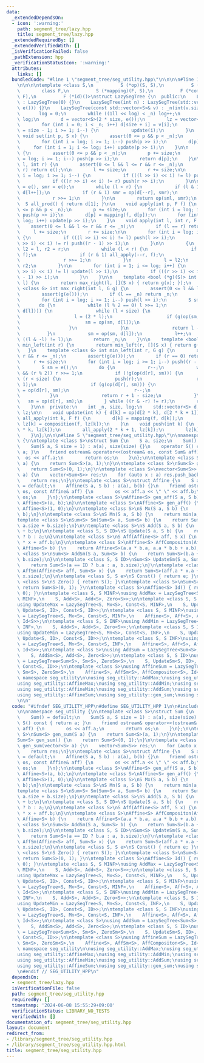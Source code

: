 ```yaml
---
data:
  _extendedDependsOn:
  - icon: ':warning:'
    path: segment_tree/lazy.hpp
    title: segment_tree/lazy.hpp
  _extendedRequiredBy: []
  _extendedVerifiedWith: []
  _isVerificationFailed: false
  _pathExtension: hpp
  _verificationStatusIcon: ':warning:'
  attributes:
    links: []
  bundledCode: "#line 1 \"segment_tree/seg_utility.hpp\"\n\n\n\n#line 1 \"segment_tree/lazy.hpp\"\
    \n\n\n\ntemplate <class S,\n          S (*op)(S, S),\n          S (*e)(),\n  \
    \        class F,\n          S (*mapping)(F, S),\n          F (*composition)(F,\
    \ F),\n          F (*id)()>\nstruct LazySegTree {\n  public:\n    LazySegTree()\
    \ : LazySegTree(0) {}\n    LazySegTree(int n) : LazySegTree(std::vector<S>(n,\
    \ e())) {}\n    LazySegTree(const std::vector<S>& v) : _n(int(v.size())) {\n \
    \       log = 0;\n        while ((1ll << log) < _n) log++;\n        size = 1 <<\
    \ log;\n        d = vector<S>(2 * size, e());\n        lz = vector<F>(size, id());\n\
    \        for (int i = 0; i < _n; i++) d[size + i] = v[i];\n        for (int i\
    \ = size - 1; i >= 1; i--) {\n            update(i);\n        }\n    }\n\n   \
    \ void set(int p, S x) {\n        assert(0 <= p && p < _n);\n        p += size;\n\
    \        for (int i = log; i >= 1; i--) push(p >> i);\n        d[p] = x;\n   \
    \     for (int i = 1; i <= log; i++) update(p >> i);\n    }\n\n    S get(int p)\
    \ {\n        assert(0 <= p && p < _n);\n        p += size;\n        for (int i\
    \ = log; i >= 1; i--) push(p >> i);\n        return d[p];\n    }\n\n    S prod(int\
    \ l, int r) {\n        assert(0 <= l && l <= r && r <= _n);\n        if (l ==\
    \ r) return e();\n\n        l += size;\n        r += size;\n\n        for (int\
    \ i = log; i >= 1; i--) {\n            if (((l >> i) << i) != l) push(l >> i);\n\
    \            if (((r >> i) << i) != r) push(r >> i);\n        }\n\n        S sml\
    \ = e(), smr = e();\n        while (l < r) {\n            if (l & 1) sml = op(sml,\
    \ d[l++]);\n            if (r & 1) smr = op(d[--r], smr);\n            l >>= 1;\n\
    \            r >>= 1;\n        }\n\n        return op(sml, smr);\n    }\n\n  \
    \  S all_prod() { return d[1]; }\n\n    void apply(int p, F f) {\n        assert(0\
    \ <= p && p < _n);\n        p += size;\n        for (int i = log; i >= 1; i--)\
    \ push(p >> i);\n        d[p] = mapping(f, d[p]);\n        for (int i = 1; i <=\
    \ log; i++) update(p >> i);\n    }\n    void apply(int l, int r, F f) {\n    \
    \    assert(0 <= l && l <= r && r <= _n);\n        if (l == r) return;\n\n   \
    \     l += size;\n        r += size;\n\n        for (int i = log; i >= 1; i--)\
    \ {\n            if (((l >> i) << i) != l) push(l >> i);\n            if (((r\
    \ >> i) << i) != r) push((r - 1) >> i);\n        }\n\n        {\n            int\
    \ l2 = l, r2 = r;\n            while (l < r) {\n                if (l & 1) all_apply(l++,\
    \ f);\n                if (r & 1) all_apply(--r, f);\n                l >>= 1;\n\
    \                r >>= 1;\n            }\n            l = l2;\n            r =\
    \ r2;\n        }\n\n        for (int i = 1; i <= log; i++) {\n            if (((l\
    \ >> i) << i) != l) update(l >> i);\n            if (((r >> i) << i) != r) update((r\
    \ - 1) >> i);\n        }\n    }\n\n    template <bool (*g)(S)> int max_right(int\
    \ l) {\n        return max_right(l, [](S x) { return g(x); });\n    }\n    template\
    \ <class G> int max_right(int l, G g) {\n        assert(0 <= l && l <= _n);\n\
    \        assert(g(e()));\n        if (l == _n) return _n;\n        l += size;\n\
    \        for (int i = log; i >= 1; i--) push(l >> i);\n        S sm = e();\n \
    \       do {\n            while (l % 2 == 0) l >>= 1;\n            if (!g(op(sm,\
    \ d[l]))) {\n                while (l < size) {\n                    push(l);\n\
    \                    l = (2 * l);\n                    if (g(op(sm, d[l]))) {\n\
    \                        sm = op(sm, d[l]);\n                        l++;\n  \
    \                  }\n                }\n                return l - size;\n  \
    \          }\n            sm = op(sm, d[l]);\n            l++;\n        } while\
    \ ((l & -l) != l);\n        return _n;\n    }\n\n    template <bool (*g)(S)> int\
    \ min_left(int r) {\n        return min_left(r, [](S x) { return g(x); });\n \
    \   }\n    template <class G> int min_left(int r, G g) {\n        assert(0 <=\
    \ r && r <= _n);\n        assert(g(e()));\n        if (r == 0) return 0;\n   \
    \     r += size;\n        for (int i = log; i >= 1; i--) push((r - 1) >> i);\n\
    \        S sm = e();\n        do {\n            r--;\n            while (r > 1\
    \ && (r % 2)) r >>= 1;\n            if (!g(op(d[r], sm))) {\n                while\
    \ (r < size) {\n                    push(r);\n                    r = (2 * r +\
    \ 1);\n                    if (g(op(d[r], sm))) {\n                        sm\
    \ = op(d[r], sm);\n                        r--;\n                    }\n     \
    \           }\n                return r + 1 - size;\n            }\n         \
    \   sm = op(d[r], sm);\n        } while ((r & -r) != r);\n        return 0;\n\
    \    }\n\n  private:\n    int _n, size, log;\n    std::vector<S> d;\n    std::vector<F>\
    \ lz;\n\n    void update(int k) { d[k] = op(d[2 * k], d[2 * k + 1]); }\n    void\
    \ all_apply(int k, F f) {\n        d[k] = mapping(f, d[k]);\n        if (k < size)\
    \ lz[k] = composition(f, lz[k]);\n    }\n    void push(int k) {\n        all_apply(2\
    \ * k, lz[k]);\n        all_apply(2 * k + 1, lz[k]);\n        lz[k] = id();\n\
    \    }\n};\n\n\n#line 5 \"segment_tree/seg_utility.hpp\"\n\nnamespace seg_utility\
    \ {\n\ntemplate <class S>\nstruct Sum {\n    S a, size;\n    Sum() = default;\n\
    \    Sum(S a, S size = 1) : a(a), size(size) {}\n    operator S() const { return\
    \ a; }\n    friend ostream& operator<<(ostream& os, const Sum& aff) {\n      \
    \  os << aff.a;\n        return os;\n    }\n};\n\ntemplate <class S>\nSum<S> gen_sum(S\
    \ a) {\n    return Sum<S>(a, 1);\n}\n\ntemplate <class S>\nSum<S> gen_sum() {\n\
    \    return Sum<S>(0, 1);\n}\n\ntemplate <class S>\nvector<Sum<S>> gen_sum(vector<S>\
    \ a) {\n    vector<Sum<S>> res;\n    for (auto x : a) res.push_back(gen_sum(x));\n\
    \    return res;\n}\n\ntemplate <class S>\nstruct Affine {\n    S a, b;\n    Affine()\
    \ = default;\n    Affine(S a, S b) : a(a), b(b) {}\n    friend ostream& operator<<(ostream&\
    \ os, const Affine& aff) {\n        os << aff.a << \" \" << aff.b;\n        return\
    \ os;\n    }\n};\n\ntemplate <class S>\nAffine<S> gen_aff(S a, S b) {\n    return\
    \ Affine<S>(a, b);\n}\n\ntemplate <class S>\nAffine<S> gen_aff() {\n    return\
    \ Affine<S>(1, 0);\n}\n\ntemplate <class S>\nS Mx(S a, S b) {\n    return max(a,\
    \ b);\n}\n\ntemplate <class S>\nS Mn(S a, S b) {\n    return min(a, b);\n}\n\n\
    template <class S>\nSum<S> Sm(Sum<S> a, Sum<S> b) {\n    return Sum<S>(a.a + b.a,\
    \ a.size + b.size);\n}\n\ntemplate <class S>\nS Add(S a, S b) {\n    return a\
    \ + b;\n}\n\ntemplate <class S, S ID>\nS Update(S a, S b) {\n    return a == ID\
    \ ? b : a;\n}\n\ntemplate <class S>\nS Aff(Affine<S> aff, S x) {\n    return aff.a\
    \ * x + aff.b;\n}\n\ntemplate <class S>\nAffine<S> AffCompositon(Affine<S> a,\
    \ Affine<S> b) {\n    return Affine<S>(a.a * b.a, a.a * b.b + a.b);\n}\n\ntemplate\
    \ <class S>\nSum<S> AddSm(S a, Sum<S> b) {\n    return Sum<S>(b.a + a * b.size,\
    \ b.size);\n}\n\ntemplate <class S, S ID>\nSum<S> UpdateSm(S a, Sum<S> b) {\n\
    \    return Sum<S>(a == ID ? b.a : a, b.size);\n}\n\ntemplate <class S>\nSum<S>\
    \ AffSm(Affine<S> aff, Sum<S> x) {\n    return Sum<S>(aff.a * x.a + aff.b * x.size,\
    \ x.size);\n}\n\ntemplate <class S, S e>\nS Const() { return e; }\n\ntemplate\
    \ <class S>\nS Zero() { return S(); }\n\ntemplate <class S>\nSum<S> ZeroSm() {\
    \ return Sum<S>(0, 1); }\n\ntemplate <class S>\nAffine<S> Id() { return Affine<S>(1,\
    \ 0); }\n\ntemplate <class S, S MINF>\nusing AddMax = LazySegTree<S, Mx<S>, Const<S,\
    \ MINF>,\n    S, Add<S>, Add<S>, Zero<S>>;\n\ntemplate <class S, S MINF, S ID>\n\
    using UpdateMax = LazySegTree<S, Mx<S>, Const<S, MINF>,\n    S, Update<S, ID>,\
    \ Update<S, ID>, Const<S, ID>>;\n\ntemplate <class S, S MINF>\nusing AffineMax\
    \ = LazySegTree<S, Mx<S>, Const<S, MINF>,\n    Affine<S>, Aff<S>, AffCompositon<S>,\
    \ Id<S>>;\n\ntemplate <class S, S INF>\nusing AddMin = LazySegTree<S, Mn<S>, Const<S,\
    \ INF>,\n    S, Add<S>, Add<S>, Zero<S>>;\n\ntemplate <class S, S INF, S ID>\n\
    using UpdateMin = LazySegTree<S, Mn<S>, Const<S, INF>,\n    S, Update<S, ID>,\
    \ Update<S, ID>, Const<S, ID>>;\n\ntemplate <class S, S INF>\nusing AffineMin\
    \ = LazySegTree<S, Mn<S>, Const<S, INF>,\n    Affine<S>, Aff<S>, AffCompositon<S>,\
    \ Id<S>>;\n\ntemplate <class S>\nusing AddSum = LazySegTree<Sum<S>, Sm<S>, ZeroSm<S>,\n\
    \    S, AddSm<S>, Add<S>, Zero<S>>;\n\ntemplate <class S, S ID>\nusing UpdateSum\
    \ = LazySegTree<Sum<S>, Sm<S>, ZeroSm<S>,\n    S, UpdateSm<S, ID>, Update<S, ID>,\
    \ Const<S, ID>>;\n\ntemplate <class S>\nusing AffineSum = LazySegTree<Sum<S>,\
    \ Sm<S>, ZeroSm<S>,\n    Affine<S>, AffSm<S>, AffCompositon<S>, Id<S>>;\n\n} //\
    \ namespace seg_utility\n\nusing seg_utility::AddMax;\nusing seg_utility::UpdateMax;\n\
    using seg_utility::AffineMax;\nusing seg_utility::AddMin;\nusing seg_utility::UpdateMin;\n\
    using seg_utility::AffineMin;\nusing seg_utility::AddSum;\nusing seg_utility::UpdateSum;\n\
    using seg_utility::AffineSum;\nusing seg_utility::gen_sum;\nusing seg_utility::gen_aff;\n\
    \n\n"
  code: "#ifndef SEG_UTILITY_HPP\n#define SEG_UTILITY_HPP 1\n\n#include \"lazy.hpp\"\
    \n\nnamespace seg_utility {\n\ntemplate <class S>\nstruct Sum {\n    S a, size;\n\
    \    Sum() = default;\n    Sum(S a, S size = 1) : a(a), size(size) {}\n    operator\
    \ S() const { return a; }\n    friend ostream& operator<<(ostream& os, const Sum&\
    \ aff) {\n        os << aff.a;\n        return os;\n    }\n};\n\ntemplate <class\
    \ S>\nSum<S> gen_sum(S a) {\n    return Sum<S>(a, 1);\n}\n\ntemplate <class S>\n\
    Sum<S> gen_sum() {\n    return Sum<S>(0, 1);\n}\n\ntemplate <class S>\nvector<Sum<S>>\
    \ gen_sum(vector<S> a) {\n    vector<Sum<S>> res;\n    for (auto x : a) res.push_back(gen_sum(x));\n\
    \    return res;\n}\n\ntemplate <class S>\nstruct Affine {\n    S a, b;\n    Affine()\
    \ = default;\n    Affine(S a, S b) : a(a), b(b) {}\n    friend ostream& operator<<(ostream&\
    \ os, const Affine& aff) {\n        os << aff.a << \" \" << aff.b;\n        return\
    \ os;\n    }\n};\n\ntemplate <class S>\nAffine<S> gen_aff(S a, S b) {\n    return\
    \ Affine<S>(a, b);\n}\n\ntemplate <class S>\nAffine<S> gen_aff() {\n    return\
    \ Affine<S>(1, 0);\n}\n\ntemplate <class S>\nS Mx(S a, S b) {\n    return max(a,\
    \ b);\n}\n\ntemplate <class S>\nS Mn(S a, S b) {\n    return min(a, b);\n}\n\n\
    template <class S>\nSum<S> Sm(Sum<S> a, Sum<S> b) {\n    return Sum<S>(a.a + b.a,\
    \ a.size + b.size);\n}\n\ntemplate <class S>\nS Add(S a, S b) {\n    return a\
    \ + b;\n}\n\ntemplate <class S, S ID>\nS Update(S a, S b) {\n    return a == ID\
    \ ? b : a;\n}\n\ntemplate <class S>\nS Aff(Affine<S> aff, S x) {\n    return aff.a\
    \ * x + aff.b;\n}\n\ntemplate <class S>\nAffine<S> AffCompositon(Affine<S> a,\
    \ Affine<S> b) {\n    return Affine<S>(a.a * b.a, a.a * b.b + a.b);\n}\n\ntemplate\
    \ <class S>\nSum<S> AddSm(S a, Sum<S> b) {\n    return Sum<S>(b.a + a * b.size,\
    \ b.size);\n}\n\ntemplate <class S, S ID>\nSum<S> UpdateSm(S a, Sum<S> b) {\n\
    \    return Sum<S>(a == ID ? b.a : a, b.size);\n}\n\ntemplate <class S>\nSum<S>\
    \ AffSm(Affine<S> aff, Sum<S> x) {\n    return Sum<S>(aff.a * x.a + aff.b * x.size,\
    \ x.size);\n}\n\ntemplate <class S, S e>\nS Const() { return e; }\n\ntemplate\
    \ <class S>\nS Zero() { return S(); }\n\ntemplate <class S>\nSum<S> ZeroSm() {\
    \ return Sum<S>(0, 1); }\n\ntemplate <class S>\nAffine<S> Id() { return Affine<S>(1,\
    \ 0); }\n\ntemplate <class S, S MINF>\nusing AddMax = LazySegTree<S, Mx<S>, Const<S,\
    \ MINF>,\n    S, Add<S>, Add<S>, Zero<S>>;\n\ntemplate <class S, S MINF, S ID>\n\
    using UpdateMax = LazySegTree<S, Mx<S>, Const<S, MINF>,\n    S, Update<S, ID>,\
    \ Update<S, ID>, Const<S, ID>>;\n\ntemplate <class S, S MINF>\nusing AffineMax\
    \ = LazySegTree<S, Mx<S>, Const<S, MINF>,\n    Affine<S>, Aff<S>, AffCompositon<S>,\
    \ Id<S>>;\n\ntemplate <class S, S INF>\nusing AddMin = LazySegTree<S, Mn<S>, Const<S,\
    \ INF>,\n    S, Add<S>, Add<S>, Zero<S>>;\n\ntemplate <class S, S INF, S ID>\n\
    using UpdateMin = LazySegTree<S, Mn<S>, Const<S, INF>,\n    S, Update<S, ID>,\
    \ Update<S, ID>, Const<S, ID>>;\n\ntemplate <class S, S INF>\nusing AffineMin\
    \ = LazySegTree<S, Mn<S>, Const<S, INF>,\n    Affine<S>, Aff<S>, AffCompositon<S>,\
    \ Id<S>>;\n\ntemplate <class S>\nusing AddSum = LazySegTree<Sum<S>, Sm<S>, ZeroSm<S>,\n\
    \    S, AddSm<S>, Add<S>, Zero<S>>;\n\ntemplate <class S, S ID>\nusing UpdateSum\
    \ = LazySegTree<Sum<S>, Sm<S>, ZeroSm<S>,\n    S, UpdateSm<S, ID>, Update<S, ID>,\
    \ Const<S, ID>>;\n\ntemplate <class S>\nusing AffineSum = LazySegTree<Sum<S>,\
    \ Sm<S>, ZeroSm<S>,\n    Affine<S>, AffSm<S>, AffCompositon<S>, Id<S>>;\n\n} //\
    \ namespace seg_utility\n\nusing seg_utility::AddMax;\nusing seg_utility::UpdateMax;\n\
    using seg_utility::AffineMax;\nusing seg_utility::AddMin;\nusing seg_utility::UpdateMin;\n\
    using seg_utility::AffineMin;\nusing seg_utility::AddSum;\nusing seg_utility::UpdateSum;\n\
    using seg_utility::AffineSum;\nusing seg_utility::gen_sum;\nusing seg_utility::gen_aff;\n\
    \n#endif // SEG_UTILITY_HPP\n"
  dependsOn:
  - segment_tree/lazy.hpp
  isVerificationFile: false
  path: segment_tree/seg_utility.hpp
  requiredBy: []
  timestamp: '2024-06-08 15:55:29+09:00'
  verificationStatus: LIBRARY_NO_TESTS
  verifiedWith: []
documentation_of: segment_tree/seg_utility.hpp
layout: document
redirect_from:
- /library/segment_tree/seg_utility.hpp
- /library/segment_tree/seg_utility.hpp.html
title: segment_tree/seg_utility.hpp
---
```


